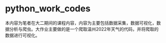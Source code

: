 # python_work_codes

本内容为笔者在大二期间的课程内容，内容为主要包括数据采集，数据可视化，数据分析与爬虫。大作业主要做的是一个爬取温州2022年天气的代码，并将爬取的数据进行可视化。
